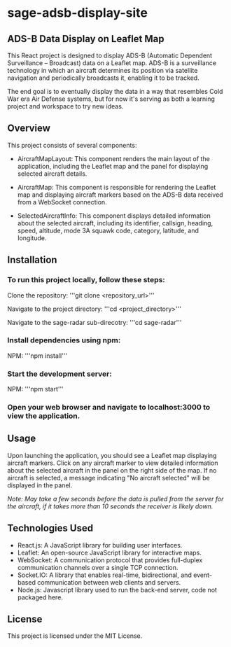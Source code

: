 # sage-adsb-display-site

## ADS-B Data Display on Leaflet Map
This React project is designed to display ADS-B (Automatic Dependent Surveillance – Broadcast) data on a Leaflet map. 
ADS-B is a surveillance technology in which an aircraft determines its position via satellite navigation and periodically broadcasts it, enabling it to be tracked.

The end goal is to eventually display the data in a way that resembles Cold War era Air Defense systems, but for now it's serving as both a learning project and workspace to try new ideas.

## Overview
This project consists of several components:

- AircraftMapLayout: This component renders the main layout of the application, including the Leaflet map and the panel for displaying selected aircraft details.

- AircraftMap: This component is responsible for rendering the Leaflet map and displaying aircraft markers based on the ADS-B data received from a WebSocket connection.

- SelectedAircraftInfo: This component displays detailed information about the selected aircraft, including its identifier, callsign, heading, speed, altitude, mode 3A squawk code, category, latitude, and longitude.


## Installation

### To run this project locally, follow these steps:

Clone the repository:
'''git clone <repository_url>'''

Navigate to the project directory:
'''cd <project_directory>'''

Navigate to the sage-radar sub-direcotry:
'''cd sage-radar'''

### Install dependencies using npm:
NPM:
'''npm install'''


### Start the development server:
NPM:
'''npm start'''


### Open your web browser and navigate to localhost:3000 to view the application.

## Usage
Upon launching the application, you should see a Leaflet map displaying aircraft markers.
Click on any aircraft marker to view detailed information about the selected aircraft in the panel on the right side of the map.
If no aircraft is selected, a message indicating "No aircraft selected" will be displayed in the panel.

_Note: May take a few seconds before the data is pulled from the server for the aircraft, if it takes more than 10 seconds the receiver is likely down._

## Technologies Used
- React.js: A JavaScript library for building user interfaces.
- Leaflet: An open-source JavaScript library for interactive maps.
- WebSocket: A communication protocol that provides full-duplex communication channels over a single TCP connection.
- Socket.IO: A library that enables real-time, bidirectional, and event-based communication between web clients and servers.
- Node.js: Javascript library used to run the back-end server, code not packaged here.

## License
This project is licensed under the MIT License.